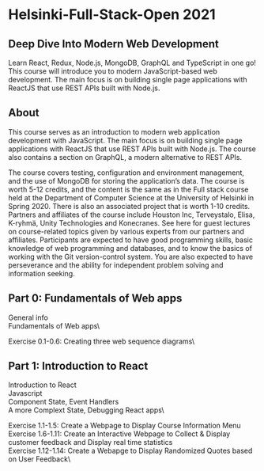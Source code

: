 # Helsinki-Full-Stack-Open 2021
## Deep Dive Into Modern Web Development
Learn React, Redux, Node.js, MongoDB, GraphQL and TypeScript in one go! This course will introduce you to modern JavaScript-based web development. The main focus is on building single page applications with ReactJS that use REST APIs built with Node.js.

## About
This course serves as an introduction to modern web application development with JavaScript. The main focus is on building single page applications with ReactJS that use REST APIs built with Node.js. The course also contains a section on GraphQL, a modern alternative to REST APIs.

The course covers testing, configuration and environment management, and the use of MongoDB for storing the application’s data.
The course is worth 5-12 credits, and the content is the same as in the Full stack course held at the Department of Computer Science at the University of Helsinki in Spring 2020. There is also an associated project that is worth 1-10 credits.
Partners and affiliates of the course include Houston Inc, Terveystalo, Elisa, K-ryhmä, Unity Technologies and Konecranes. See here for guest lectures on course-related topics given by various experts from our partners and affiliates.
Participants are expected to have good programming skills, basic knowledge of web programming and databases, and to know the basics of working with the Git version-control system. You are also expected to have perseverance and the ability for independent problem solving and information seeking.

## Part 0: Fundamentals of Web apps
General info\
Fundamentals of Web apps\

Exercise 0.1-0.6: Creating three web sequence diagrams\

## Part 1: Introduction to React
Introduction to React\
Javascript\
Component State, Event Handlers\
A more Complext State, Debugging React apps\

Exercise 1.1-1.5: Create a Webpage to Display Course Information Menu\
Exercise 1.6-1.11: Create an Interactive Webpage to Collect & Display customer feedback and Display real time statistics\
Exercise 1.12-1.14: Create a Webapge to Display Randomized Quotes based on User Feedback\

